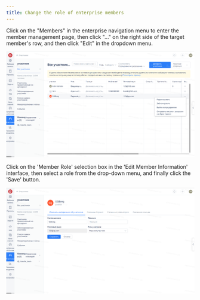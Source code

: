 ```yaml
---
title: Change the role of enterprise members
---
```


Click on the "Members" in the enterprise navigation menu to enter the member management page, then click "..." on the right side of the target member's row, and then click "Edit" in the dropdown menu.

![Image Description](assets/image381.png)

Click on the 'Member Role' selection box in the 'Edit Member Information' interface, then select a role from the drop-down menu, and finally click the 'Save' button.

![Image Description](assets/image382.png)